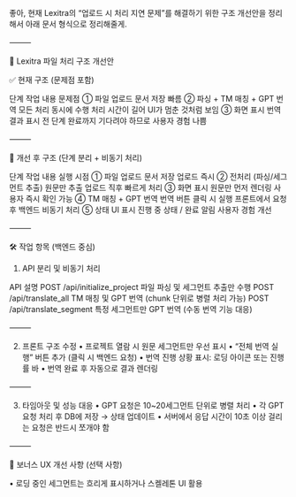 좋아, 현재 Lexitra의 “업로드 시 처리 지연 문제”를 해결하기 위한 구조 개선안을 정리해서 아래 문서 형식으로 정리해줄게.

⸻

📄 Lexitra 파일 처리 구조 개선안

✅ 현재 구조 (문제점 포함)

단계	작업 내용	문제점
① 파일 업로드	문서 저장	빠름
② 파싱 + TM 매칭 + GPT 번역	모든 처리 동시에 수행	처리 시간이 길어 UI가 멈춘 것처럼 보임
③ 화면 표시	번역 결과 표시	전 단계 완료까지 기다려야 하므로 사용자 경험 나쁨


⸻

🚀 개선 후 구조 (단계 분리 + 비동기 처리)

단계	작업 내용	실행 시점
① 파일 업로드	문서 저장	업로드 즉시
② 전처리 (파싱/세그먼트 추출)	원문만 추출	업로드 직후 빠르게 처리
③ 화면 표시	원문만 먼저 렌더링	사용자 즉시 확인 가능
④ TM 매칭 + GPT 번역	번역 버튼 클릭 시 실행	프론트에서 요청 후 백엔드 비동기 처리
⑤ 상태 UI 표시	진행 중 상태 / 완료 알림	사용자 경험 개선


⸻

🛠 작업 항목 (백엔드 중심)

1. API 분리 및 비동기 처리

API	설명
POST /api/initialize_project	파일 파싱 및 세그먼트 추출만 수행
POST /api/translate_all	TM 매칭 및 GPT 번역 (chunk 단위로 병렬 처리 가능)
POST /api/translate_segment	특정 세그먼트만 GPT 번역 (수동 번역 기능 대응)


⸻

2. 프론트 구조 수정
  •	프로젝트 열람 시 원문 세그먼트만 우선 표시
  •	“전체 번역 실행” 버튼 추가 (클릭 시 백엔드 요청)
  •	번역 진행 상황 표시: 로딩 아이콘 또는 진행률 바
  •	번역 완료 후 자동으로 결과 렌더링

⸻

3. 타임아웃 및 성능 대응
  •	GPT 요청은 10~20세그먼트 단위로 병렬 처리
  •	각 GPT 요청 처리 후 DB에 저장 → 상태 업데이트
  •	서버에서 응답 시간이 10초 이상 걸리는 요청은 반드시 쪼개야 함

⸻

📌 보너스 UX 개선 사항 (선택 사항)

  •	로딩 중인 세그먼트는 흐리게 표시하거나 스켈레톤 UI 활용

